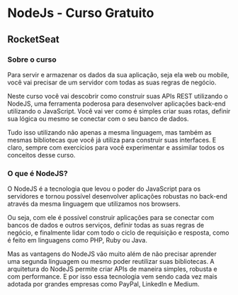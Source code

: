 # NodeJs - Curso Gratuito
## RocketSeat

### Sobre o curso
Para servir e armazenar os dados da sua aplicação, seja ela web ou mobile, você vai precisar de um servidor com todas as suas regras de negócio.

Neste curso você vai descobrir como construir suas APIs REST utilizando o NodeJS, uma ferramenta poderosa para desenvolver aplicações back-end utilizando o JavaScript. Você vai ver como é simples criar suas rotas, definir sua lógica ou mesmo se conectar com o seu banco de dados.

Tudo isso utilizando não apenas a mesma linguagem, mas também as mesmas bibliotecas que você já utiliza para construir suas interfaces. E claro, sempre com exercícios para você experimentar e assimilar todos os conceitos desse curso.

### O que é NodeJS?
O NodeJS é a tecnologia que levou o poder do JavaScript para os servidores e tornou possível desenvolver aplicações robustas no back-end através da mesma linguagem que utilizamos nos browsers.

Ou seja, com ele é possível construir aplicações para se conectar com bancos de dados e outros serviços, definir todas as suas regras de negócio, e finalmente lidar com todo o ciclo de requisição e resposta, como é feito em linguagens como PHP, Ruby ou Java.

Mas as vantagens do NodeJS vão muito além de não precisar aprender uma segunda linguagem ou mesmo poder reutilizar suas bibliotecas. A arquitetura do NodeJS permite criar APIs de maneira simples, robusta e com performance. E por isso essa tecnologia vem sendo cada vez mais adotada por grandes empresas como PayPal, LinkedIn e Medium.
